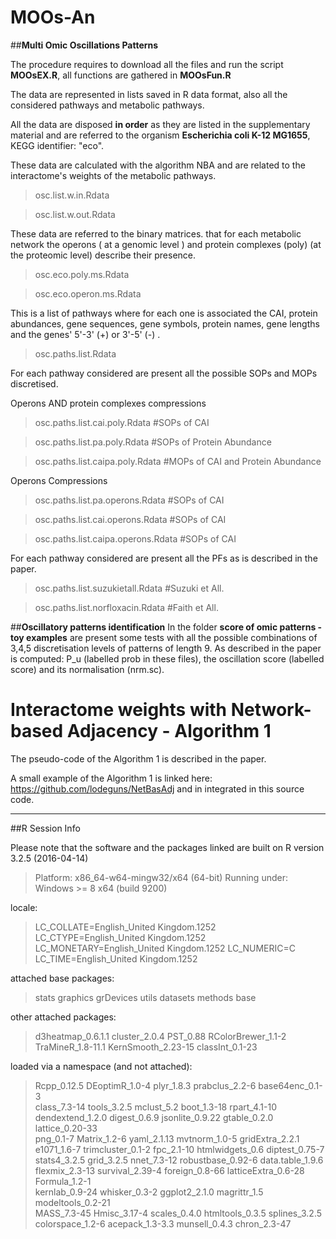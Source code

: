 # MOOs-An
##**Multi Omic Oscillations Patterns**

The procedure requires to download all the files and run the script **MOOsEX.R**, all functions are gathered in **MOOsFun.R**

The data are represented in lists saved in R data format, also all the considered pathways and metabolic pathways. 

All the data are disposed **in order** as they are listed in the supplementary material and are referred to the organism **Escherichia coli K-12 MG1655**, KEGG identifier: "eco". 

These data are calculated with the algorithm NBA and are related to the interactome's weights of the metabolic pathways.

> osc.list.w.in.Rdata

> osc.list.w.out.Rdata

These data are referred to the binary matrices. that for each
metabolic network the operons ( at a genomic level ) and protein complexes (poly)
(at the proteomic level) describe their presence.

> osc.eco.poly.ms.Rdata

> osc.eco.operon.ms.Rdata

This is a list of pathways where for each one
is associated the CAI, protein abundances, gene sequences, gene symbols,
protein names, gene lengths and  the genes' 5'-3' (+)  or 3'-5' (-) .

> osc.paths.list.Rdata

For each pathway considered are present all the possible SOPs and MOPs 
discretised.

Operons AND protein complexes compressions
> osc.paths.list.cai.poly.Rdata      #SOPs of CAI

> osc.paths.list.pa.poly.Rdata       #SOPs of Protein Abundance

> osc.paths.list.caipa.poly.Rdata    #MOPs of CAI and Protein Abundance


Operons Compressions
> osc.paths.list.pa.operons.Rdata    #SOPs of CAI

> osc.paths.list.cai.operons.Rdata   #SOPs of CAI

> osc.paths.list.caipa.operons.Rdata #SOPs of CAI



For each pathway considered are present all the PFs 
as is described in the paper.
> osc.paths.list.suzukietall.Rdata  #Suzuki et All.

> osc.paths.list.norfloxacin.Rdata  #Faith et All.



##**Oscillatory patterns identification**
In the folder **score of omic patterns - toy examples** are present some tests with all the possible combinations of 3,4,5 discretisation levels of patterns of length 9. As described in the paper is computed: P_u (labelled prob in these files), the oscillation score (labelled score) and its normalisation (nrm.sc).



# Interactome weights with Network-based Adjacency - Algorithm 1

The pseudo-code of the Algorithm 1 is described in the paper.

A small example of the Algorithm 1 is linked here: https://github.com/lodeguns/NetBasAdj and in integrated in this source code.


--------------------------------------------------------------------------------------------------------

##R Session Info

Please note that the software and the packages linked are built on R version 3.2.5 (2016-04-14)
> Platform: x86_64-w64-mingw32/x64 (64-bit)
> Running under: Windows >= 8 x64 (build 9200)

locale:
>  LC_COLLATE=English_United Kingdom.1252  LC_CTYPE=English_United Kingdom.1252   
>  LC_MONETARY=English_United Kingdom.1252 LC_NUMERIC=C                           
>  LC_TIME=English_United Kingdom.1252    

attached base packages:
>  stats     graphics  grDevices utils     datasets  methods   base     

other attached packages:
> d3heatmap_0.6.1.1  cluster_2.0.4      PST_0.88           RColorBrewer_1.1-2 TraMineR_1.8-11.1 
> KernSmooth_2.23-15 classInt_0.1-23   

loaded via a namespace (and not attached):
 > Rcpp_0.12.5         DEoptimR_1.0-4      plyr_1.8.3          prabclus_2.2-6      base64enc_0.1-3    
 > class_7.3-14        tools_3.2.5         mclust_5.2          boot_1.3-18         rpart_4.1-10       
 > dendextend_1.2.0    digest_0.6.9        jsonlite_0.9.22     gtable_0.2.0        lattice_0.20-33    
 > png_0.1-7           Matrix_1.2-6        yaml_2.1.13         mvtnorm_1.0-5       gridExtra_2.2.1    
 > e1071_1.6-7         trimcluster_0.1-2   fpc_2.1-10          htmlwidgets_0.6     diptest_0.75-7     
 > stats4_3.2.5        grid_3.2.5          nnet_7.3-12         robustbase_0.92-6   data.table_1.9.6   
 > flexmix_2.3-13      survival_2.39-4     foreign_0.8-66      latticeExtra_0.6-28 Formula_1.2-1      
 > kernlab_0.9-24      whisker_0.3-2       ggplot2_2.1.0       magrittr_1.5        modeltools_0.2-21  
 > MASS_7.3-45         Hmisc_3.17-4        scales_0.4.0        htmltools_0.3.5     splines_3.2.5      
 > colorspace_1.2-6    acepack_1.3-3.3     munsell_0.4.3       chron_2.3-47       


